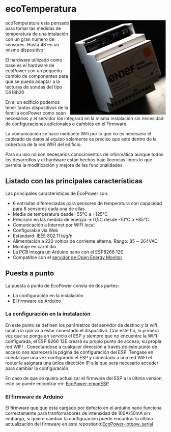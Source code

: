 # ecoTemperatura

<img src="https://github.com/iotlibre/EcoPower/blob/master/docs/ecopower_equipo.png" align="right">
ecoTemperatura esta pensado para tomar las medidas de temperatura de una intalación con un gran número de sensores. Hasta 48 en un mismo dispositivo

El hardware utilizado como base es el hardware de ecoPower con un pequeño cambio de componentes para que se pueda adaptar a la lecturas de sondas del tipo DS18b20

En el un edificio podemos tener tantos dispositivos de la familia ecoPower como sean necesarios y el servidor los integrará en la misma instalación sin necesidad de configuraciones adicionales o cambios en el Firmware.

La comunicación se hace mediante Wifi por lo que no es necesario el cableado de datos al equipo solamente es preciso que esté dentro de la cobertura de la red WIFI del edificio.

Para su uso no son necesarios conocimientos de informática aunque todos los desarrollos y el hardware están hechos bajo licencias libres lo que permite la modificación y mejora de las funcionalidades.

## Listado con las principales características
Las principales características de EcoPower son:
- 6 entradas diferenciadas para sensores de temperatura con capacidad para 8 sensores cada una de ellas
- Media de temperatura desde -55°C a +125°C
- Precisión en las medida de energía: ± 0,5C desde -10°C a +85°C
- Comunicación a Internet por WIFI local 
- Configurable vía Web
- Estandard: IEEE 802.11 b/g/n
- Alimentación a 220 voltios de corriente alterna. Rango: 85 ~ 264VAC 
- Montaje en carril din
- La PCB integra un Arduino nano con el ESP8266 12E
- Compatible con el [servidor de Open Energy Monitor](https://emoncms.org/)

## Puesta a punto
La puesta a punto de EcoPower consta de dos partes:
- La configuración en la instalación
- El firmware de Arduino

### La configuración en la instalación
En este punto se definen los parámetros del servidor de destino y la wifi local a la que va a estar conectado el dispositivo. Con este fin, la primera vez que se ponga en servicio el ESP y siempre que no encuentre la WIFI configurada, el ESP 8266 12E creará su propio punto de acceso, su propia red WIFI . Conectandose a cualquier dirección a través de este punto de acceso nos aparecerá la página de configuración del ESP. Tengase en cuenta que una  vez configurado el ESP y conectado a una red WIFI el router le asignará una única dirección IP a la que será necesario acceder para cambiar la configuración.

En caso de que se quiera actualizar el firmware del ESP a la última versión, este se puede encontrar en: [EcoPower-emonESP ](https://github.com/iotlibre/20180328_EmonESP)

### El firmware de Arduino
El firmware que que esta cargado por defecto en el arduino nano funciona correctamente para tranformadores de intensidad de 100A/50mA sin embargo, si quiere cambiar la configuración puede encontrar la última actualización del firmware en este repositorio:[EcoPower-iotpow_serial ](https://github.com/iotlibre/ecoTemperatura)
